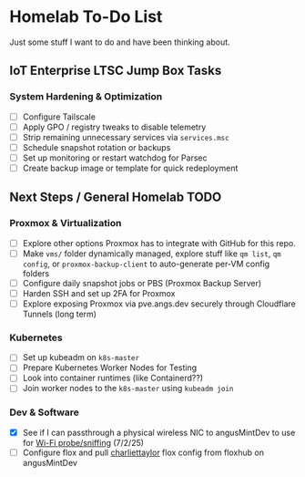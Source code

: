 # Homelab To-Do List
Just some stuff I want to do and have been thinking about.


## IoT Enterprise LTSC Jump Box Tasks

### System Hardening & Optimization
- [ ] Configure Tailscale
- [ ] Apply GPO / registry tweaks to disable telemetry
- [ ] Strip remaining unnecessary services via `services.msc`
- [ ] Schedule snapshot rotation or backups
- [ ] Set up monitoring or restart watchdog for Parsec
- [ ] Create backup image or template for quick redeployment

## Next Steps / General Homelab TODO

### Proxmox & Virtualization
- [ ] Explore other options Proxmox has to integrate with GitHub for this repo.
- [ ] Make `vms/` folder dynamically managed, explore stuff like `qm list`, `qm config`, or `proxmox-backup-client` to auto-generate per-VM config folders
- [ ] Configure daily snapshot jobs or PBS (Proxmox Backup Server)
- [ ] Harden SSH and set up 2FA for Proxmox
- [ ] Explore exposing Proxmox via pve.angs.dev securely through Cloudflare Tunnels (long term)

### Kubernetes
- [ ] Set up kubeadm on `k8s-master`
- [ ] Prepare Kubernetes Worker Nodes for Testing
- [ ] Look into container runtimes (like Containerd??)
- [ ] Join worker nodes to the `k8s-master` using `kubeadm join`

###  Dev & Software
- [x] See if I can passthrough a physical wireless NIC to angusMintDev to use for [Wi-Fi probe/sniffing](https://github.com/anguzz/wifi-pnl-probing) (7/2/25)
- [ ] Configure flox and pull [charliettaylor](https://hub.flox.dev/charliettaylor/default) flox config from floxhub on angusMintDev
